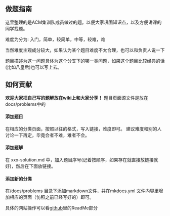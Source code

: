 ## 做题指南
这里整理的是ACM集训队成员做过的题。以便大家巩固知识点，以及方便讲课的同学找题。

难度为分为: 入门，简单，较简单，中等，较难，难

当然难度主观成分较大，如果认为某个题目难度不太合理，也可以和负责人说一下

题目描述为这一问题具体为这个分支下的哪一类问题，如果这个题目比较经典的话(比如八皇后)也可以写上去。

## 如何贡献
**欢迎大家把自己写的题解放在wiki上和大家分享！**
题目页面源文件是放在 docs/problems中的

#### 添加题目
在相应的分类页面，按照以往的格式，写入链接，难度即可。
建议难度和别的人讨论一下再定，毕竟会者不难，难者不会。

#### 添加题解
在 xxx-solution.md 中，加入题目序号(记着按顺序，如果存在就直接放链接就好)，然后在下面放链接。

#### 添加新的分类
在/docs/problems 目录下添加markdown文件，并在mkdocs.yml 文件内容里增加相应的页面（仿照之前已经写好的）即可。

具体的网站操作可以看[github](https://github.com/CUCCS/acm-wiki)里的ReadMe部分
